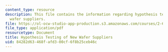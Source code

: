```yaml
---
content_type: resource
description: This file contains the information regarding hypothesis testing of new
  wafer suppliers.
file: https://ol-ocw-studio-app-production.s3.amazonaws.com/courses/2-627-fundamentals-of-photovoltaics-fall-2013/84282d63468fafd300cf6f8b25ceb46c_MIT2_627F13_assn_sim.pdf
file_type: application/pdf
resourcetype: Document
title: Hypothesis Testing of New Wafer Suppliers
uid: 84282d63-468f-afd3-00cf-6f8b25ceb46c
---
```

